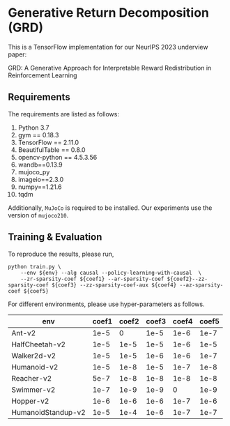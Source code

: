# Generative Return Decomposition (GRD)

This is a TensorFlow implementation for our NeurIPS 2023 underview paper: 

GRD: A Generative Approach for Interpretable Reward Redistribution in Reinforcement Learning

## Requirements

The requirements are listed as follows:
1. Python 3.7
2. gym == 0.18.3
3. TensorFlow == 2.11.0
4. BeautifulTable == 0.8.0
5. opencv-python == 4.5.3.56
6. wandb==0.13.9
7. mujoco_py
8. imageio==2.3.0
9. numpy==1.21.6
10. tqdm

Additionally, `MuJoCo` is required to be installed. Our experiments use the version of `mujoco210`.

## Training & Evaluation
To reproduce the results, please run,
```shell
python train.py \
    --env ${env} --alg causal --policy-learning-with-causal  \
    --zr-sparsity-coef ${coef1} --ar-sparsity-coef ${coef2}--zz-sparsity-coef ${coef3} --zz-sparsity-coef-aux ${coef4} --az-sparsity-coef ${coef5}
```

For different environments, please use hyper-parameters as follows.

| env                |  coef1 |  coef2 |  coef3 |  coef4 |  coef5 |
| ------------------ | ------ | ------ | ------ | ------ | ------ | 
| Ant-v2             |   1e-5 |      0 |   1e-5 |   1e-6 |   1e-7 |
| HalfCheetah-v2     |   1e-5 |   1e-5 |   1e-5 |   1e-6 |   1e-5 |
| Walker2d-v2        |   1e-5 |   1e-5 |   1e-6 |   1e-6 |   1e-7 |
| Humanoid-v2        |   1e-5 |   1e-8 |   1e-5 |   1e-7 |   1e-8 |
| Reacher-v2         |   5e-7 |   1e-8 |   1e-8 |   1e-8 |   1e-8 |
| Swimmer-v2         |   1e-7 |   1e-9 |   1e-9 |   0    |   1e-9 |
| Hopper-v2          |   1e-6 |   1e-6 |   1e-6 |   1e-7 |   1e-6 |
| HumanoidStandup-v2 |   1e-5 |   1e-4 |   1e-6 |   1e-7 |   1e-7 |

